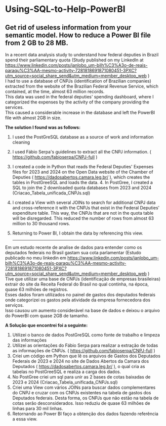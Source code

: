 # Using-SQL-to-Help-PowerBI
## Get rid of useless information from your semantic model. How to reduce a Power BI file from 2 GB to 28 MB. ##

In a recent data analysis study to understand how federal deputies in Brazil spend their parliamentary quota (Study published on my LinkedIn at https://www.linkedin.com/posts/janlobo_um-bilh%C3%A3o-de-reais-paraqu%C3%AA-mesmo-activity-7281818691871080451-3PXC?utm_source=social_share_send&utm_medium=member_desktop_web )<br>
I had to use a database of CNPJs (identification of Brazilian companies) extracted from the website of the Brazilian Federal Revenue Service, which contained, at the time, almost 63 million records.<br>
This data was used in the federal deputies' spending dashboard, where I categorized the expenses by the activity of the company providing the services.<br>
This caused a considerable increase in the database and left the PowerBI file with almost 2GB in size.<br>

<b>The solution I found was as follows:</b>
1. I used the PostGreSQL database as a source of work and information cleaning
2. I used Fábio Serpa's guidelines to extract all the CNPJ information. ( https://github.com/fabioserpa/CNPJ-full )
3. I created a code in Python that reads the Federal Deputies' Expenses files for 2023 and 2024 on the Open Data website of the Chamber of Deputies ( https://dadosabertos.camara.leg.br/ ), which creates the tables in PostGreeSQL and loads the data. 4. In PostGree, I created a SQL to join the 2 downloaded quota databases from 2023 and 2024 (Criacao_Tabela_unificada_CNPJs.sql)
5. I created a View with several JOINs to search for additional CNPJ data and cross-reference it with the CNPJs that exist in the Federal Deputies' expenditure table. This way, the CNPJs that are not in the quota table will be disregarded. This reduced the number of rows from almost 63 million to 30 thousand rows.
6. Returning to Power BI, I obtain the data by referencing this view.

   --------------------------------------------------

Em um estudo recente de analise de dados para entender como os deputados federais no Brasil gastam sua cota parlamentar (Estudo publicado no meu linkedin em https://www.linkedin.com/posts/janlobo_um-bilh%C3%A3o-de-reais-paraqu%C3%AA-mesmo-activity-7281818691871080451-3PXC?utm_source=social_share_send&utm_medium=member_desktop_web )<br>
Tive que utilizar uma base de CNPJs (identificação de empresas brasileiras) extrair do site da Receita Federal do Brasil no qual continha, na época, quase 63 milhões de registros.<br>
Esses dados foram utilizados no painel de gastos dos deputados federais onde categorizei os gastos pela atividade da empresa fornecedora dos serviços.<br>
Isso causou um aumento considerável na base de dados e deixou o arquivo do PowerBI com quase 2GB de tamanho.<br>

<b>A Solução que encontrei foi a seguinte:</b>
1. Utilizei o banco de dados PostGreSQL como fonte de trabalho e limpeza das informações
2. Utilizei as orientações do Fábio Serpa para realizar a extração de todas as informações de CNPJs. ( https://github.com/fabioserpa/CNPJ-full ) 
3. Criei um código em Python que lê os arquivos de Gastos dos Deputados Federais de 2023 e 2024 no site de Dados Abertos da Camara dos Deputados ( https://dadosabertos.camara.leg.br/ ), o qual cria as tabelas no PostGreeSQL e realiza a carga dos dados.
4. No PostGree criei um sql para unir as 2 bases de cotas baixadas de 2023 e 2024 (Criacao_Tabela_unificada_CNPJs.sql) 
5. Criei uma View com vários JOINs para buscar dados complementares do CNPJ e cruzar com os CNPJs existentes na tabela de gastos dos Deputados federais. Desta forma, os CNPJs que não estão na tabela de cotas serão desconsiderados. Isso reduziu de quase 63 milhões de linhas para 30 mil linhas.
6. Retornando ao Power BI faço a obtenção dos dados fazendo referência a essa view.

